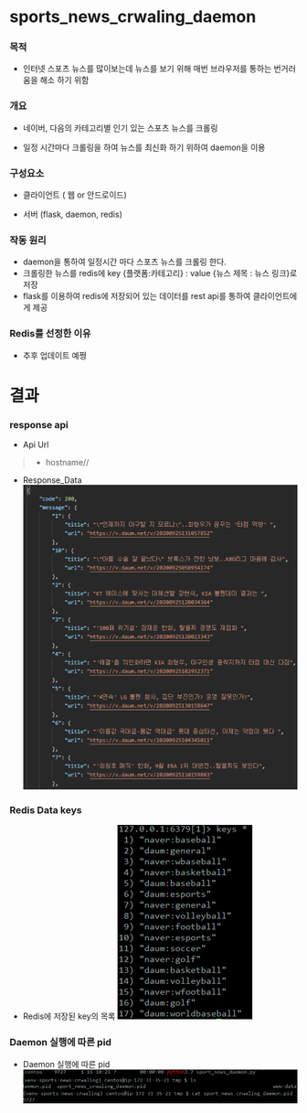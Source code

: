 # sports_news_crwaling_daemon



### 목적

- 인터넷 스포츠 뉴스를 많이보는데 뉴스를 보기 위해 매번 브라우저를 통하는 번거러움을 해소 하기 위함

### 개요

- 네이버, 다음의 카테고리별 인기 있는 스포츠 뉴스를 크롤링

- 일정 시간마다 크롤링을 하여 뉴스를 최신화 하기 위하여 daemon을 이용

### 구성요소

- 클라이언트 ( 웹 or 안드로이드)

- 서버 (flask, daemon, redis)

### 작동 원리

- daemon을 통하여 일정시간 마다 스포츠 뉴스를 크롤링 한다.
- 크롤링한 뉴스를 redis에  key {플랫폼:카테고리} : value {뉴스 제목 : 뉴스 링크}로 저장
- flask를 이용하여 redis에 저장되어 있는 데이터를 rest api를 통하여 클라이언트에게 제공

### Redis를 선정한 이유

- 추후 업데이트 예쩡

# 결과


### response api

- Api Url
>- hostname/<flatform>/<category>

- Response_Data
![Response Data](/image/api.PNG)


### Redis Data keys

- Redis에 저장된 key의 목록
![redis_keys](/image/redis_keys.PNG)


### Daemon 실행에 따른 pid

- Daemon 실행에 따른 pid
![daemon_pid](image/daemon_pid.PNG)

